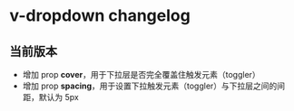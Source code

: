 # v-dropdown changelog

## 当前版本

- 增加 prop **cover**，用于下拉层是否完全覆盖住触发元素（toggler）
- 增加 prop **spacing**，用于设置下拉触发元素（toggler）与下拉层之间的间距，默认为 5px